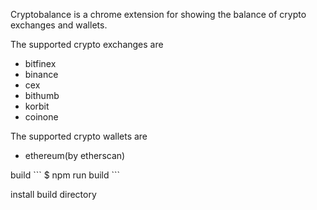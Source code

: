 
Cryptobalance is a chrome extension for showing the balance of crypto exchanges and wallets.

The supported crypto exchanges are
  - bitfinex
  - binance
  - cex  
  - bithumb
  - korbit
  - coinone

The supported crypto wallets are
  - ethereum(by etherscan)

<p> build
```
$ npm run build
```

<p> install
build directory  
